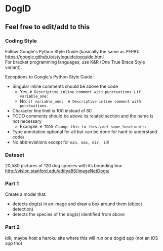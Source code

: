 # DogID

## Feel free to edit/add to this

### Coding Style
Follow Google's Python Style Guide (basically the same as PEP8): https://google.github.io/styleguide/pyguide.html \
For bracket programming languages, use K&R (One True Brace Style variant).

Exceptions to Google's Python Style Guide:
- Singular inline comments should be above the code
  - Yes: `# Descriptive inline comment with punctuations.`\ `if variable_one:`
  - No: `if variable_one:  # Descriptive inline comment with punctuations.`
- Character line limit is 100 instead of 80
- TODO comments should be above its related section and the name is not necessary
  - Example: `# TODO Change this to this.`\ `def some_function():`
- Type annotation optional for all but can be done for hard to understand code\
- No abbreviations except for `min, max, dir, id`\

### Dataset
20,580 pictures of 120 dog species with its bounding box\
http://vision.stanford.edu/aditya86/ImageNetDogs/

### Part 1
Create a model that:
- detects dog(s) in an image and draw a box around them (object detection)
- detects the species of the dog(s) identified from above

### Part 2
idk, maybe host a heroku site where this will run or a dogid app (not an iOS app tho)
